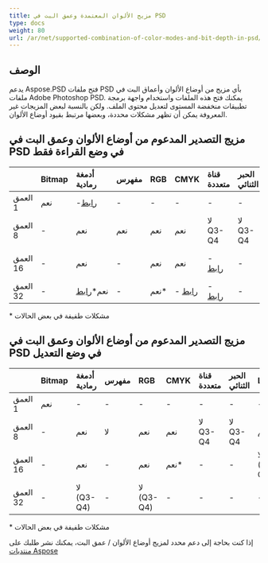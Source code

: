 ```yaml
---
title: ​​مزيج الألوان المعتمدة وعمق البت في PSD
type: ​​docs
weight: 80
url: /ar/net/supported-combination-of-color-modes-and-bit-depth-in-psd/
---
```


## **الوصف**
يدعم Aspose.PSD فتح ملفات PSD بأي مزيج من أوضاع الألوان وأعماق البت في ملفات Adobe Photoshop PSD. يمكنك فتح هذه الملفات واستخدام واجهة برمجة تطبيقات منخفضة المستوى لتعديل محتوى الملف. ولكن بالنسبة لبعض المزيجات غير المعروفة يمكن أن تظهر مشكلات محددة، وبعضها مرتبط بقيود أوضاع الألوان.

## **مزيج التصدير المدعوم من أوضاع الألوان وعمق البت في PSD في وضع القراءة فقط**

| |Bitmap|أدمغة رمادية|مفهرس|RGB|CMYK|قناة متعددة|الحبر الثنائي|Lab|
| :- | :- | :- | :- | :- | :- | :- | :- | :- |
|العمق 1|نعم|-[رابط](https://issue.kharkov.dynabic.com/issues/PSDNET-283)|-|-|-|-|-|-|
|العمق 8|-|نعم|نعم|نعم|نعم|لا Q3-Q4|لا Q3-Q4|[نعم](https://issue.kharkov.dynabic.com/issues/PSDNET-290)|
|العمق 16|-|نعم|-|نعم|نعم|- [رابط](https://issue.kharkov.dynabic.com/issues/PSDNET-287)|-|لا (Q3-Q4)|
|العمق 32|-|نعم*[رابط](https://issue.kharkov.dynabic.com/issues/PSDNET-125)|-|نعم*|- [رابط](https://issue.kharkov.dynabic.com/issues/PSDNET-285)|- [رابط](https://issue.kharkov.dynabic.com/issues/PSDNET-288)|-|-|
\* مشكلات طفيفة في بعض الحالات

## **مزيج التصدير المدعوم من أوضاع الألوان وعمق البت في PSD في وضع التعديل**

| |Bitmap|أدمغة رمادية|مفهرس|RGB|CMYK|قناة متعددة|الحبر الثنائي|Lab|
| :- | :- | :- | :- | :- | :- | :- | :- | :- |
|العمق 1|نعم|-|-|-|-|-|-|-|
|العمق 8|-|نعم|لا|نعم|نعم|لا Q3-Q4|لا Q3-Q4|[نعم](https://issue.kharkov.dynabic.com/issues/PSDNET-290)|
|العمق 16|-|نعم|-|نعم|نعم*|-|-|لا (Q3-Q4)|
|العمق 32|-|لا (Q3-Q4)|-|لا (Q3-Q4)|-|-|-|-|
\* مشكلات طفيفة في بعض الحالات

إذا كنت بحاجة إلى دعم محدد لمزيج أوضاع الألوان / عمق البت، يمكنك نشر طلبك على [منتديات Aspose](https://forum.aspose.com/c/psd)